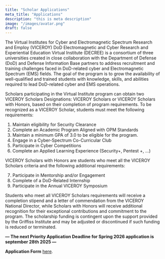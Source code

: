 ```yaml
---
title: "Scholar Applications"
meta_title: "Applications"
description: "this is meta description"
image: "/images/avatar.png"
draft: false
---
```


The Virtual Institutes for Cyber and Electromagnetic Spectrum Research and Employ (VICEROY) DoD Electromagnetic and Cyber Research and Experiential Education Virtual Institute (DECREE) is a consortium of three universities created in close collaboration with the Department of Defense (DoD) and Defense Information Base partners to address recruitment and training challenges faced in DoD-related cyber and Electromagnetic Spectrum (EMS) fields. The goal of the program is to grow the availability of well-qualified and trained students with knowledge, skills, and abilities required to lead DoD-related cyber and EMS operations. 

Scholars participating in the Virtual Institute program can obtain two VICEROY Scholars Designations: VICEROY Scholars or VICEROY Scholars with Honors, based on their completion of program requirements. To be recognized as a VICEROY Scholar, students must meet the following requirements:
1.	Maintain eligibility for Security Clearance
2.	Complete an Academic Program Aligned with OPM Standards
3.	Maintain a minimum GPA of 3.0 to be eligible for the program.
4.	Engage in a Cyber-Spectrum Co-Curricular Club
5.	Participate in Cyber Competitions 
6.	Complete an Applied Learning Experience (Security+, Pentest +, …)


VICEROY Scholars with Honors are students who meet all the VICEROY Scholars criteria and the following additional requirements:


7.	Participate in Mentorship and/or Engagement
8.	Complete of a DoD-Related Internship 
9.	Participate in the Annual VICEROY Symposium
    
Students who meet all VICEROY Scholars requirements will receive a completion stipend and a letter of commendation from the VICEROY National Director, while Scholars with Honors will receive additional recognition for their exceptional contributions and commitment to the program. The scholarship funding is contingent upon the support provided by the Griffiss Institute and may be adjusted or discontinued if such funding is reduced or terminated.


**— The next Priority Application Deadline for Spring 2026 application is september 28th 2025 —**

**Application Form** [here](https://app.smartsheet.com/b/form/71b96b31ec674310a3e304a9340e7bfa).
